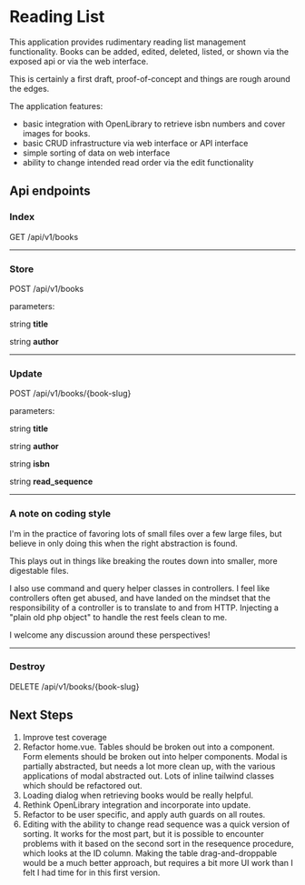 # Reading List

This application provides rudimentary reading list management functionality. 
Books can be added, edited, deleted, listed, or shown via the exposed api or via the web interface.

This is certainly a first draft, proof-of-concept and things are rough around the edges. 

The application features:

 - basic integration with OpenLibrary to retrieve isbn numbers and cover images for books.
 - basic CRUD infrastructure via web interface or API interface
 - simple sorting of data on web interface
 - ability to change intended read order via the edit functionality

## Api endpoints 

### Index
GET /api/v1/books

<hr>

### Store

POST /api/v1/books

parameters: 

string **title**

string **author**

<hr>

### Update

POST /api/v1/books/{book-slug}

parameters:

string **title**

string **author**

string **isbn**

string **read_sequence**

<hr>

### A note on coding style

I'm in the practice of favoring lots of small files over a few large files, but believe in only doing this when the right abstraction is found. 

This plays out in things like breaking the routes down into smaller, more digestable files.

I also use command and query helper classes in controllers. I feel like controllers often get abused, and have landed on the mindset that the responsibility of a controller is to translate to and from HTTP. Injecting a "plain old php object" to handle the rest feels clean to me.

I welcome any discussion around these perspectives!

<hr>

### Destroy

DELETE /api/v1/books/{book-slug}

## Next Steps
1. Improve test coverage
2. Refactor home.vue. 
   Tables should be broken out into a component. 
   Form elements should be broken out into helper components.
   Modal is partially abstracted, but needs a lot more clean up, with the various applications of modal abstracted out.
   Lots of inline tailwind classes which should be refactored out.
3. Loading dialog when retrieving books would be really helpful.
4. Rethink OpenLibrary integration and incorporate into update.
5. Refactor to be user specific, and apply auth guards on all routes.
6. Editing with the ability to change read sequence was a quick version of sorting. 
   It works for the most part, but it is possible to encounter problems with it based on the second sort in the resequence procedure, which looks at the ID column.
   Making the table drag-and-droppable would be a much better approach, but requires a bit more UI work than I felt I had time for in this first version.
